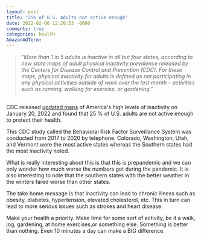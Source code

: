 ```yaml
---
layout: post
title: "25% of U.S. Adults not active enough"
date: 2022-02-06 12:20:53 -0600
comments: true
categories: health
AmazonAdTerm:
---
```


>*"More than 1 in 5 adults is inactive in all but four states, according to new state maps of adult physical inactivity prevalence released by the Centers for Disease Control and Prevention (CDC). For these maps, physical inactivity for adults is defined as not participating in any physical activities outside of work over the last month – activities such as running, walking for exercise, or gardening."*
<br><br>

CDC released [updated maps](https://www.cdc.gov/physicalactivity/data/inactivity-prevalence-maps/index.html) of America's high levels of inactivity on January 20, 2022 and found that 25 % of U.S. adults are not active enough to protect their health.

This CDC study called the Behavioral Risk Factor Surveillance System was conducted from 2017 to 2020 by telephone. Colorado, Washington, Utah, and Vermont were the most active states whereas the Southern states had the most inactivity noted.

What is really interesting about this is that this is prepandemic and we can only wonder how much worse the numbers got during the pandemic. It is also interesting to note that the southern states with the better weather in the winters fared worse than other states.

The take home message is that inactivity can lead to chronic illness such as obesity, diabetes, hypertension, elevated cholesterol, etc. This in turn can lead to more serious issues such as strokes and heart disease.

Make your health a priority. Make time for some sort of activity, be it a walk, jog, gardening, at home exercises,or something else. Something is better than nothing. Even 10 minutes a day can make a BIG difference.
